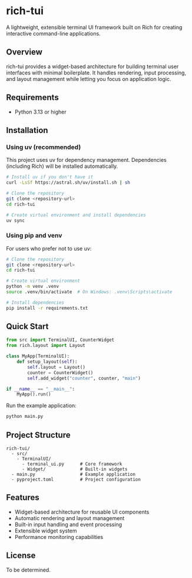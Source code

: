 # rich-tui

A lightweight, extensible terminal UI framework built on Rich for creating interactive command-line applications.

## Overview

rich-tui provides a widget-based architecture for building terminal user interfaces with minimal boilerplate. It handles rendering, input processing, and layout management while letting you focus on application logic.

## Requirements

- Python 3.13 or higher

## Installation

### Using uv (recommended)

This project uses uv for dependency management. Dependencies (including Rich) will be installed automatically.

```bash
# Install uv if you don't have it
curl -LsSf https://astral.sh/uv/install.sh | sh

# Clone the repository
git clone <repository-url>
cd rich-tui

# Create virtual environment and install dependencies
uv sync
```

### Using pip and venv

For users who prefer not to use uv:

```bash
# Clone the repository
git clone <repository-url>
cd rich-tui

# Create virtual environment
python -m venv .venv
source .venv/bin/activate  # On Windows: .venv\Scripts\activate

# Install dependencies
pip install -r requirements.txt
```

## Quick Start

```python
from src import TerminalUI, CounterWidget
from rich.layout import Layout

class MyApp(TerminalUI):
    def setup_layout(self):
        self.layout = Layout()
        counter = CounterWidget()
        self.add_widget("counter", counter, "main")

if __name__ == "__main__":
    MyApp().run()
```

Run the example application:

```bash
python main.py
```

## Project Structure

```
rich-tui/
  - src/
    - TerminalUI/
      - terminal_ui.py      # Core framework
      - Widget/             # Built-in widgets
  - main.py                 # Example application
  - pyproject.toml          # Project configuration
```

## Features

- Widget-based architecture for reusable UI components
- Automatic rendering and layout management
- Built-in input handling and event processing
- Extensible widget system
- Performance monitoring capabilities

## License

To be determined.